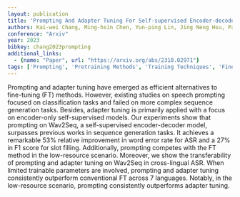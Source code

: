 ```yaml
---
layout: publication
title: 'Prompting And Adapter Tuning For Self-supervised Encoder-decoder Speech Model'
authors: Kai-wei Chang, Ming-hsin Chen, Yun-ping Lin, Jing Neng Hsu, Paul Kuo-ming Huang, Chien-yu Huang, Shang-wen Li, Hung-yi Lee
conference: "Arxiv"
year: 2023
bibkey: chang2023prompting
additional_links:
  - {name: "Paper", url: "https://arxiv.org/abs/2310.02971"}
tags: ['Prompting', 'Pretraining Methods', 'Training Techniques', 'Fine-Tuning']
---
```

Prompting and adapter tuning have emerged as efficient alternatives to
fine-tuning (FT) methods. However, existing studies on speech prompting focused
on classification tasks and failed on more complex sequence generation tasks.
Besides, adapter tuning is primarily applied with a focus on encoder-only
self-supervised models. Our experiments show that prompting on Wav2Seq, a
self-supervised encoder-decoder model, surpasses previous works in sequence
generation tasks. It achieves a remarkable 53% relative improvement in word
error rate for ASR and a 27% in F1 score for slot filling. Additionally,
prompting competes with the FT method in the low-resource scenario. Moreover,
we show the transferability of prompting and adapter tuning on Wav2Seq in
cross-lingual ASR. When limited trainable parameters are involved, prompting
and adapter tuning consistently outperform conventional FT across 7 languages.
Notably, in the low-resource scenario, prompting consistently outperforms
adapter tuning.
